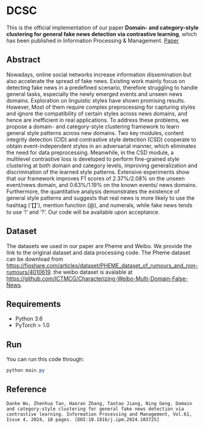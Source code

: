 # DCSC

This is the official implementation of our paper **Domain- and category-style clustering for general fake news detection via contrastive learning**, which has been published in Information Processing & Management. [Paper](https://www.sciencedirect.com/science/article/abs/pii/S0306457324000852?via%3Dihub)

## Abstract

Nowadays, online social networks increase information dissemination but also accelerate the spread of fake news. Existing work mainly focus on detecting fake news in a predefined scenario, therefore struggling to handle general tasks, especially the newly emerged events and unseen news domains. Exploration on linguistic styles have shown promising results. However, Most of them require complex preprocessing for capturing styles and ignore the compatibility of certain styles across news domains, and hence are inefficient in real applications. To address these problems, we propose a domain- and category-style clustering framework to learn general style patterns across new domains. Two key modules, content integrity detection (CID) and contrastive style detection (CSD) cooperate to obtain event-independent styles in an adversarial manner, which eliminates the need for data preprocessing. Meanwhile, in the CSD module, a multilevel contrastive loss is developed to perform fine-grained style clustering at both domain and category levels, improving generalization and discrimination of the learned style patterns. Extensive experiments show that our framework improves F1 scores of 2.37\%/2.08\% on the unseen event/news domain, and 0.63\%/1.19\% on the known events/ news domains. Furthermore, the quantitative analysis demonstrates the existence of general style patterns and suggests that real news is more likely to use the hashtag (‘【】’), mention function (@), and numerals, while fake news tends to use ‘!’ and ‘?’. Our code will be available upon acceptance.


## Dataset
The datasets we used in our paper are Pheme and Weibo. We provide the link to the original dataset and data processing code. The Pheme dataset can be download from https://figshare.com/articles/dataset/PHEME_dataset_of_rumours_and_non-rumours/4010619. the weibo dataset is avalable at https://github.com/ICTMCG/Characterizing-Weibo-Multi-Domain-False-News.

## Requirements

- Python 3.6
- PyTorch > 1.0

  
## Run
You can run this code through:

```powershell
python main.py 
```

## Reference

```
Danke Wu, Zhenhua Tan, Haoran Zhang, Taotao Jiang, Ning Geng. Domain and category-style clustering for general fake news detection via contrastive learning. Information Processing and Management, Vol.61, Issue 4, 2024, 18 pages. [DOI:10.1016/j.ipm.2024.103725]
```

